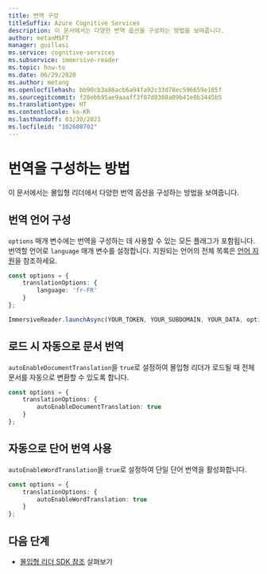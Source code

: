```yaml
---
title: 번역 구성
titleSuffix: Azure Cognitive Services
description: 이 문서에서는 다양한 번역 옵션을 구성하는 방법을 보여줍니다.
author: metanMSFT
manager: guillasi
ms.service: cognitive-services
ms.subservice: immersive-reader
ms.topic: how-to
ms.date: 06/29/2020
ms.author: metang
ms.openlocfilehash: bb90cb3a86acb6a94fa92c33d78ec596659e105f
ms.sourcegitcommit: f28ebb95ae9aaaff3f87d8388a09b41e0b3445b5
ms.translationtype: HT
ms.contentlocale: ko-KR
ms.lasthandoff: 03/30/2021
ms.locfileid: "102608702"
---
```

# <a name="how-to-configure-translation"></a>번역을 구성하는 방법

이 문서에서는 몰입형 리더에서 다양한 번역 옵션을 구성하는 방법을 보여줍니다.

## <a name="configure-translation-language"></a>번역 언어 구성

`options` 매개 변수에는 번역을 구성하는 데 사용할 수 있는 모든 플래그가 포함됩니다. 번역할 언어로 `language` 매개 변수를 설정합니다. 지원되는 언어의 전체 목록은 [언어 지원](./language-support.md)을 참조하세요.

```typescript
const options = {
    translationOptions: {
        language: 'fr-FR'
    }
};

ImmersiveReader.launchAsync(YOUR_TOKEN, YOUR_SUBDOMAIN, YOUR_DATA, options);
```

## <a name="automatically-translate-the-document-on-load"></a>로드 시 자동으로 문서 번역

`autoEnableDocumentTranslation`을 `true`로 설정하여 몰입형 리더가 로드될 때 전체 문서를 자동으로 변환할 수 있도록 합니다.

```typescript
const options = {
    translationOptions: {
        autoEnableDocumentTranslation: true
    }
};
```

## <a name="automatically-enable-word-translation"></a>자동으로 단어 번역 사용

`autoEnableWordTranslation`을 `true`로 설정하여 단일 단어 번역을 활성화합니다.

```typescript
const options = {
    translationOptions: {
        autoEnableWordTranslation: true
    }
};
```

## <a name="next-steps"></a>다음 단계

* [몰입형 리더 SDK 참조](./reference.md) 살펴보기